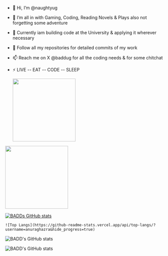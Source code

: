 - 👋 Hi, I’m @naughtyug
- 👀 I’m all in with Gaming, Coding, Reading Novels & Plays also not forgetting some adventure
- 🌱 Currently iam building code at the University & applying it wherever necessary 
- 💞️ Follow all my repositories for detailed commits of my work
- 📫 Reach me on X @baddug for all the coding needs & for some chitchat
- ⚡ LIVE -- EAT -- CODE -- SLEEP

  <a href="https://github.com/naughtyug/github-readme-stats">
  <img height=200 align="center" src="https://github-readme-stats.vercel.app/api?username=naughtyug" />
</a>
<a href="https://github.com/naughtyug/convoychat">
  <img height=200 align="center" src="https://github-readme-stats.vercel.app/api/top-langs?username=naughtyug&layout=compact&langs_count=8&card_width=320" />
</a>

  
  [![BADDs GitHub stats](https://github-readme-stats.vercel.app/api?username=naughtyug)](https://github.com/naughtyug/github-readme-stats)                                                                                       


    ![Top Langs](https://github-readme-stats.vercel.app/api/top-langs/?username=anuraghazra&hide_progress=true)


  ![BADD's GitHub stats](https://github-readme-stats.vercel.app/api?username=naughtyug&show_icons=true)


  ![BADD's GitHub stats](https://github-readme-stats.vercel.app/api?username=naughtyug&show_icons=true&theme=dark)




